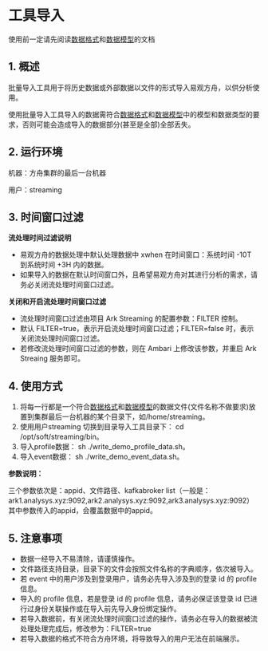 # 工具导入

使用前一定请先阅读[数据格式](../prepare/data-type.md)和[数据模型](../prepare/data-model.md)的文档

## 1. 概述

批量导入工具用于将历史数据或外部数据以文件的形式导入易观方舟，以供分析使用。

使用批量导入工具导入的数据需符合[数据格式](../prepare/data-type.md)和[数据模型](../prepare/data-model.md)中的模型和数据类型的要求，否则可能会造成导入的数据部分\(甚至是全部\)全部丢失。

## 2. 运行环境

机器：方舟集群的最后一台机器

用户：streaming

## 3. 时间窗口过滤

**流处理时间过滤说明**

* 易观方舟的数据处理中默认处理数据中 xwhen 在时间窗口：系统时间 -10T 到系统时间 +3H 内的数据。
* 如果导入的数据在默认时间窗口外，且希望易观方舟对其进行分析的需求，请务必关闭流处理时间窗口过滤。

**关闭和开启流处理时间窗口过滤**

* 流处理时间窗口过滤由项目 Ark Streaming 的配置参数：FILTER 控制。
* 默认 FILTER=true，表示开启流处理时间窗口过滤；FILTER=false 时，表示关闭流处理时间窗口过滤。
* 若修改流处理时间窗口过滤的参数，则在 Ambari 上修改该参数，并重启 Ark Streaing 服务即可。

## 4. 使用方式

1. 将每一行都是一个符合[数据格式](../prepare/data-type.md)和[数据模型](../prepare/data-model.md)的数据文件\(文件名称不做要求\)放置到集群最后一台机器的某个目录下，如/home/streaming。
2. 使用用户streaming 切换到目录导入工具目录下： cd /opt/soft/streaming/bin。
3. 导入profile数据： sh ./write\_demo\_profile\_data.sh。
4. 导入event数据： sh ./write\_demo\_event\_data.sh。

**参数说明：**

三个参数依次是：appid、文件路径、kafkabroker list（一般是：ark1.analysys.xyz:9092,ark2.analysys.xyz:9092,ark3.analysys.xyz:9092） 其中参数传入的appid，会覆盖数据中的appid。

## 5. 注意事项

* 数据一经导入不易清除，请谨慎操作。
* 文件路径支持目录，目录下的文件会按照文件名称的字典顺序，依次被导入。
* 若 event 中的用户涉及到登录用户，请务必先导入涉及到的登录 id 的 profile 信息。
* 导入的 profile 信息，若是登录 id 的 profile 信息，请务必保证该登录 id 已进行过身份关联操作或在导入前先导入身份绑定操作。
* 若导入数据前，有关闭流处理时间窗口过滤的操作，请务必在导入的数据被流处理处理完成后，修改参为：FILTER=true
* 若导入数据的格式不符合方舟环境，将导致导入的用户无法在前端展示。

